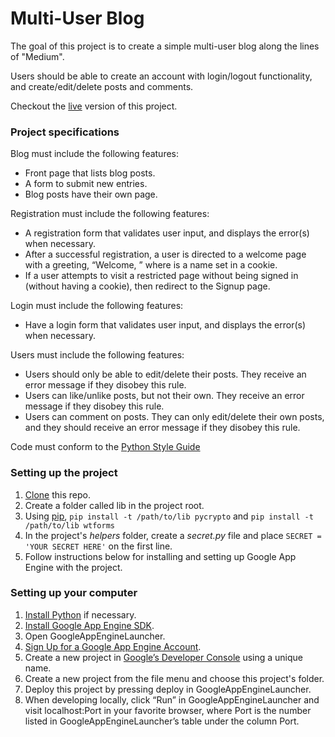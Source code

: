 # Multi-User Blog

The goal of this project is to create a simple multi-user blog along the lines of "Medium". 

Users should be able to create an account with login/logout functionality, and create/edit/delete posts and comments.

Checkout the [live](https://multi-user-blog-1340.appspot.com/) version of this project.

### Project specifications

Blog must include the following features:
- Front page that lists blog posts.
- A form to submit new entries.
- Blog posts have their own page.

Registration must include the following features:
- A registration form that validates user input, and displays the error(s) when necessary.
- After a successful registration, a user is directed to a welcome page with a greeting, “Welcome, <name>” where <name> is a name set in a cookie.
- If a user attempts to visit a restricted page without being signed in (without having a cookie), then redirect to the Signup page.

Login must include the following features:
- Have a login form that validates user input, and displays the error(s) when necessary.

Users must include the following features:
- Users should only be able to edit/delete their posts. They receive an error message if they disobey this rule.
- Users can like/unlike posts, but not their own. They receive an error message if they disobey this rule.
- Users can comment on posts. They can only edit/delete their own posts, and they should receive an error message if they disobey this rule.

Code must conform to the [Python Style Guide](https://www.python.org/dev/peps/pep-0008/)

### Setting up the project

1. [Clone](https://github.com/jwelker110/multi-user-blog.git) this repo.
2. Create a folder called lib in the project root.
3. Using [pip](https://pip.pypa.io/en/stable/installing/), `pip install -t /path/to/lib pycrypto` and `pip install -t /path/to/lib wtforms`
4. In the project's *helpers* folder, create a *secret.py* file and place `SECRET = 'YOUR SECRET HERE'` on the first line.
5. Follow instructions below for installing and setting up Google App Engine with the project.

### Setting up your computer

1. [Install Python](https://www.python.org/downloads/) if necessary.
2. [Install Google App Engine SDK](https://cloud.google.com/appengine/downloads#Google_App_Engine_SDK_for_Python).
3. Open GoogleAppEngineLauncher.
4. [Sign Up for a Google App Engine Account](https://appengine.google.com/).
5. Create a new project in [Google’s Developer Console](https://console.cloud.google.com/) using a unique name.
6. Create a new project from the file menu and choose this project's folder.
7. Deploy this project by pressing deploy in GoogleAppEngineLauncher.
8. When developing locally, click “Run” in GoogleAppEngineLauncher and visit localhost:Port in your favorite browser, where Port is the number listed in GoogleAppEngineLauncher’s table under the column Port.


